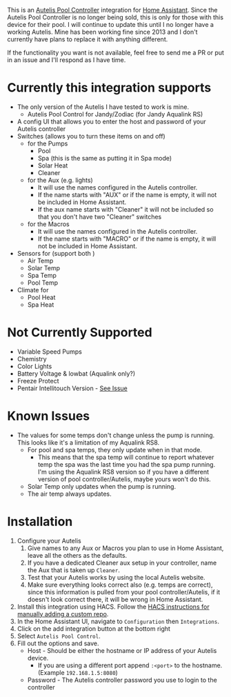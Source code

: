 This is an [Autelis Pool Controller](https://web.archive.org/web/20211218192955/http://autelis.com/) integration for [Home Assistant](https://www.home-assistant.io/).  Since the Autelis Pool Controller is no longer being sold, this is only for those with this device for their pool.  I will continue to update this until I no longer have a working Autelis.  Mine has been working fine since 2013 and I don't currently have plans to replace it with anything different.

If the functionality you want is not available, feel free to send me a PR or put in an issue and I'll respond as I have time.  

# Currently this integration supports

* The only version of the Autelis I have tested to work is mine.
  * Autelis Pool Control for Jandy/Zodiac (for Jandy Aqualink RS)
* A config UI that allows you to enter the host and password of your Autelis controller
* Switches (allows you to turn these items on and off)
  * for the Pumps
    * Pool
    * Spa (this is the same as putting it in Spa mode)
    * Solar Heat
    * Cleaner
  * for the Aux (e.g. lights)
    * It will use the names configured in the Autelis controller.
    * If the name starts with "AUX" or if the name is empty, it will not be included in Home Assistant.
    * If the aux name starts with "Cleaner" it will not be included so that you don't have two "Cleaner" switches
  * for the Macros
    * It will use the names configured in the Autelis controller.
    * If the name starts with "MACRO" or if the name is empty, it will not be included in Home Assistant.
* Sensors for (support both )
    * Air Temp
    * Solar Temp
    * Spa Temp
    * Pool Temp
* Climate for
  * Pool Heat
  * Spa Heat

# Not Currently Supported

* Variable Speed Pumps
* Chemistry
* Color Lights
* Battery Voltage & lowbat (Aqualink only?) 
* Freeze Protect
* Pentair Intellitouch Version - [See Issue](issues/5)

# Known Issues

* The values for some temps don't change unless the pump is running.  This looks like it's a limitation of my Aqualink RS8.
  * For pool and spa temps, they only update when in that mode. 
    * This means that the spa temp will continue to report whatever temp the spa was the last time you had the spa pump running.  I'm using the Aqualink RS8 version so if you have a different version of pool controller/Autelis, maybe yours won't do this. 
  * Solar Temp only updates when the pump is running.  
  * The air temp always updates.  

# Installation

1. Configure your Autelis
   1. Give names to any Aux or Macros you plan to use in Home Assistant, leave all the others as the defaults.
   2. If you have a dedicated Cleaner aux setup in your controller, name the Aux that is taken up `Cleaner`.
   3. Test that your Autelis works by using the local Autelis website.
   4. Make sure everything looks correct also (e.g. temps are correct), since this information is pulled from your pool controller/Autelis, if it doesn't look correct there, it will be wrong in Home Assistant.
2. Install this integration using HACS.  Follow the [HACS instructions for manually adding a custom repo](https://www.hacs.xyz/docs/faq/custom_repositories/).
3. In the Home Assistant UI, navigate to `Configuration` then `Integrations`. 
4. Click on the add integration button at the bottom right 
5. Select `Autelis Pool Control`. 
6. Fill out the options and save.
   - Host - Should be either the hostname or IP address of your Autelis device.
     - If you are using a different port append `:<port>` to the hostname.  (Example `192.168.1.5:8080`)
   - Password - The Autelis controller password you use to login to the controller